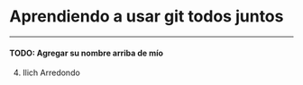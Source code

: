 # Aprendiendo a usar git todos juntos

------

#### TODO: Agregar su nombre arriba de mío

4. Ilich Arredondo
